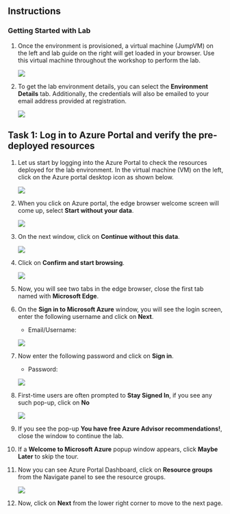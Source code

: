 ## Instructions

### Getting Started with Lab

1. Once the environment is provisioned, a virtual machine (JumpVM) on the left and lab guide on the right will get loaded in your browser. Use this virtual machine throughout the workshop to perform the lab.

    ![](../images/2.md/geting1.png)
    
1. To get the lab environment details, you can select the **Environment Details** tab. Additionally, the credentials will also be emailed to your email address provided at registration.

    ![](../images/2.md/envdetails1.png)

## Task 1: Log in to Azure Portal and verify the pre-deployed resources

1. Let us start by logging into the Azure Portal to check the resources deployed for the lab environment. In the virtual machine (VM) on the left, click on the Azure portal desktop icon as shown below.

   ![](../images/azureportal-lab1.png)
   
1. When you click on Azure portal, the edge browser welcome screen will come up, select **Start without your data**.

   ![](../images/startwithoutdata.png)
   
1. On the next window, click on **Continue without this data**.

   ![](../images/continuewithoutthis.png)
   
1. Click on **Confirm and start browsing**.

   ![](../images/confirmandstartbrowsing.png)
   
1. Now, you will see two tabs in the edge browser, close the first tab named with **Microsoft Edge**.

1. On the **Sign in to Microsoft Azure** window, you will see the login screen, enter the following username and click on **Next**.

   * Email/Username: <inject key="AzureAdUserEmail"></inject>

   ![](../images/M2-Ex1-portalsignin-1.png)

1. Now enter the following password and click on **Sign in**. 

   * Password: <inject key="AzureAdUserPassword"></inject>
   
   ![](../images/M2-Ex1-portalsignin-2.png)

1. First-time users are often prompted to **Stay Signed In**, if you see any such pop-up, click on **No**

   ![](../images/M2-Ex1-portalsignin-3.png)

1. If you see the pop-up **You have free Azure Advisor recommendations!**, close the window to continue the lab.

1. If a **Welcome to Microsoft Azure** popup window appears, click **Maybe Later** to skip the tour.

1. Now you can see Azure Portal Dashboard, click on **Resource groups** from the Navigate panel to see the resource groups.

   ![](../images/2.md/rgs.png)

1. Now, click on **Next** from the lower right corner to move to the next page.

